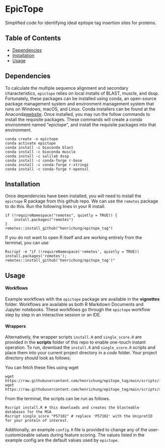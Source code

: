 # EpicTope

Simplified code for identifying ideal epitope tag insertion sites for proteins.

## Table of Contents

- [Dependencies](#dependencies)
- [Installation](#installation)
- [Usage](#usage)

## Dependencies

To calculate the multiple sequence alignment and secondary characteristics, `epictope` relies on local installs of BLAST, muscle, and dssp. Fortunately, these packages can be installed using conda, an open-source package management system and environment management system that runs on Windows, macOS, and Linux. Conda installers can be found at the Anaconda[website](https://www.anaconda.com/). Once installed, you may run the follow commands to install the requisite packages. These commands will create a conda environment named "epictope", and install the requisite packages into that environment. 

```
conda create -n epictope
conda activate epictope
conda install -c bioconda blast
conda install -c bioconda muscle
conda install -c salilab dssp
conda install -c conda-forge r-base
conda install -c conda-forge r-stringi
conda install -c conda-forge r-openssl
```
## Installation

Once dependencies have been installed, you will need to install the `epictope` R package from this github repo. We can use the `remotes` package to do this. Run the following lines in your R install.

```
if (!requireNamespace("remotes", quietly = TRUE)) {
    install.packages("remotes")
}
remotes::install_github("henrichung/epitope_tag")
```

If you do not want to open R itself and are working entirely from the terminal, you can use

```
Rscript -e "if (!requireNamespace('remotes', quietly = TRUE)) install.packages('remotes'); remotes::install_github('henrichung/epitope_tag')"
```
## Usage

#### Workflows
Example workflows with the `epictope` package are available in the **vignettes** folder. Workflows are available as both R Markdown Documents and Jupyter notebooks. These workflows go through the `epictope` workflow step by step in an interactive session or an IDE.

#### Wrappers
Alternatively, the wrapper scripts `install.R` and `single_score.R` are provided in the **scripts** folder of this repo to enable one-touch instant operation.
To run, download the `install.R` and `single_score.R` scripts and place them into your current project directory in a *code* folder. Your project directory should look as follows;

You can fetch these files using wget

```
wget https://raw.githubusercontent.com/henrichung/epitope_tag/main/scripts/install.R
wget https://raw.githubusercontent.com/henrichung/epitope_tag/main/scripts/single_score.R
```

From the terminal, the scripts can be run as follows.
```
Rscript install.R # this downloads and creates the blasteable databases for the MSA
Rscript single_score "P57102" # replace 'P57102' with the UniprotID for your protein of interest.
```



Additionally, an example `config.R` file is provided to change any of the user-customizeable values during feature scoring. The values listed in the example config are the default values used by `epictope`.
